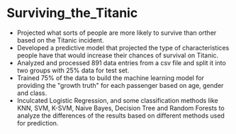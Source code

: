 # Surviving_the_Titanic

- Projected what sorts of people are more likely to survive than orther based on the Titanic incident.
- Developed a predictive model that projected the type of characteristices people have that would increase their chances of survival on Titanic.
- Analyzed and processed 891 data entries from a csv file and split it into two groups with 25% data for test set.
- Trained 75% of the data to build the machine learning model for providing the "growth truth" for each passenger based on age, gender and class.
- Inculcated Logistic Regression, and some classification methods like KNN, SVM, K-SVM, Naive Bayes, Decision Tree and Random Forests to analyze the differences of the results based on different methods used for prediction.

